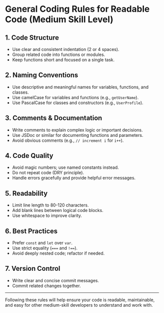 # General Coding Rules for Readable Code (Medium Skill Level)

## 1. Code Structure
- Use clear and consistent indentation (2 or 4 spaces).
- Group related code into functions or modules.
- Keep functions short and focused on a single task.

## 2. Naming Conventions
- Use descriptive and meaningful names for variables, functions, and classes.
- Use camelCase for variables and functions (e.g., `getUserName`).
- Use PascalCase for classes and constructors (e.g., `UserProfile`).

## 3. Comments & Documentation
- Write comments to explain complex logic or important decisions.
- Use JSDoc or similar for documenting functions and parameters.
- Avoid obvious comments (e.g., `// increment i` for `i++`).

## 4. Code Quality
- Avoid magic numbers; use named constants instead.
- Do not repeat code (DRY principle).
- Handle errors gracefully and provide helpful error messages.

## 5. Readability
- Limit line length to 80-120 characters.
- Add blank lines between logical code blocks.
- Use whitespace to improve clarity.

## 6. Best Practices
- Prefer `const` and `let` over `var`.
- Use strict equality (`===` and `!==`).
- Avoid deeply nested code; refactor if needed.

## 7. Version Control
- Write clear and concise commit messages.
- Commit related changes together.

---

Following these rules will help ensure your code is readable, maintainable, and easy for other medium-skill developers to understand and work with.

